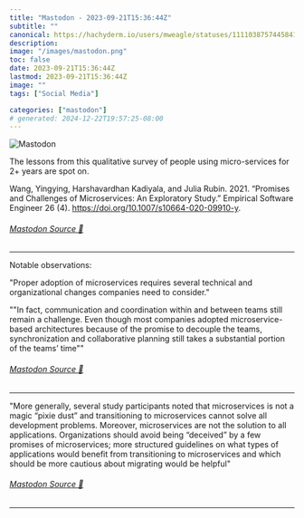 ```yaml
---
title: "Mastodon - 2023-09-21T15:36:44Z"
subtitle: ""
canonical: https://hachyderm.io/users/mweagle/statuses/111103875744584199
description:
image: "/images/mastodon.png"
toc: false
date: 2023-09-21T15:36:44Z
lastmod: 2023-09-21T15:36:44Z
image: ""
tags: ["Social Media"]

categories: ["mastodon"]
# generated: 2024-12-22T19:57:25-08:00
---
```

![Mastodon](/images/mastodon.png)

<p>The lessons from this qualitative survey of people using micro-services for 2+ years are spot on. </p><p>Wang, Yingying, Harshavardhan Kadiyala, and Julia Rubin. 2021. “Promises and Challenges of Microservices: An Exploratory Study.” Empirical Software Engineer 26 (4). <a href="https://doi.org/10.1007/s10664-020-09910-y" target="_blank" rel="nofollow noopener noreferrer" translate="no"><span class="invisible">https://</span><span class="ellipsis">doi.org/10.1007/s10664-020-099</span><span class="invisible">10-y</span></a>.</p>


###### [Mastodon Source 🐘](https://hachyderm.io/@mweagle/111103875744584199)

___

<p>Notable observations:</p><p>&quot;Proper  adoption of microservices requires several technical and  organizational changes companies need to consider.&quot;</p><p>&quot;&quot;In fact, communication and coordination within and between teams still remain a challenge.  Even though most companies  adopted microservice-based  architectures because of the  promise to decouple the teams,  synchronization and collaborative planning still takes  a substantial portion of the  teams’  time&quot;&quot;</p>


###### [Mastodon Source 🐘](https://hachyderm.io/@mweagle/111103889283694450)

___

<p>&quot;More generally, several study participants noted that microservices is not a magic “pixie dust” and transitioning to microservices cannot solve all development problems. Moreover, microservices are not the solution to all applications. Organizations should avoid being “deceived” by a few promises of microservices; more structured guidelines on  what  types  of  applications  would benefit from transitioning  to microservices and which should be more cautious about migrating would be helpful&quot;</p>


###### [Mastodon Source 🐘](https://hachyderm.io/@mweagle/111103905045636384)

___

